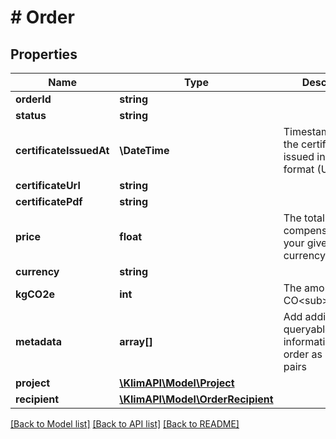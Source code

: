 # # Order

## Properties

Name | Type | Description | Notes
------------ | ------------- | ------------- | -------------
**orderId** | **string** |  | [optional]
**status** | **string** |  | [optional]
**certificateIssuedAt** | **\DateTime** | Timestamp of when the certificate was issued in ISO 8601 format (UTC) | [optional]
**certificateUrl** | **string** |  | [optional]
**certificatePdf** | **string** |  | [optional]
**price** | **float** | The total of the compensation in your given currency **excl. VAT**. | [optional]
**currency** | **string** |  | [optional]
**kgCO2e** | **int** | The amount of kg CO&lt;sub&gt;2&lt;/sub&gt;e. | [optional]
**metadata** | **array[]** | Add additional queryable information to the order as key-value pairs | [optional]
**project** | [**\KlimAPI\Model\Project**](Project.md) |  | [optional]
**recipient** | [**\KlimAPI\Model\OrderRecipient**](OrderRecipient.md) |  | [optional]

[[Back to Model list]](../../README.md#models) [[Back to API list]](../../README.md#endpoints) [[Back to README]](../../README.md)
